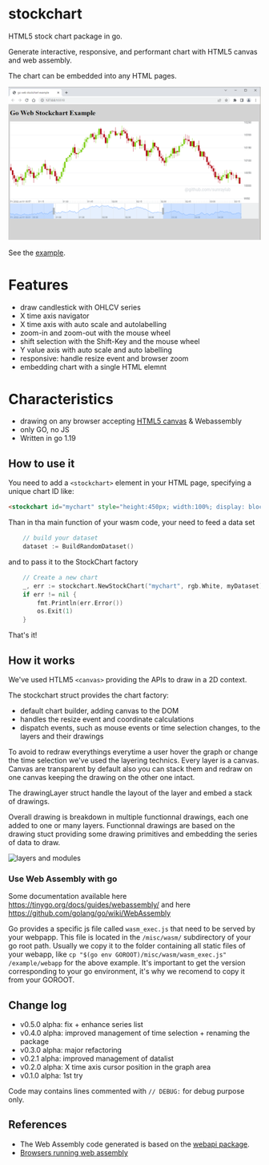 # stockchart

HTML5 stock chart package in go.

Generate interactive, responsive, and performant chart with HTML5 canvas and web assembly.

The chart can be embedded into any HTML pages. 

![snapshot](snapshot.png)

See the [example](https://github.com/sunraylab/stockchart/tree/master/examples).

# Features
- draw candlestick with OHLCV series
- X time axis navigator
- X time axis with auto scale and autolabelling
- zoom-in and zoom-out with the mouse wheel
- shift selection with the Shift-Key and the mouse wheel
- Y value axis with auto scale and auto labelling
- responsive: handle resize event and browser zoom
- embedding chart with a single HTML elemnt

# Characteristics

- drawing on any browser accepting [HTML5 canvas](https://developer.mozilla.org/en-US/docs/Web/HTML/Element/canvas) & Webassembly
- only GO, no JS
- Written in go 1.19

## How to use it

You need to add a `<stockchart>` element in your HTML page, specifying a unique chart ID like:

```html
<stockchart id="mychart" style="height:450px; width:100%; display: block;"></stockchart>
```

Than in tha main function of your wasm code, your need to feed a data set

```go
	// build your dataset 
	dataset := BuildRandomDataset()
```

and to pass it to the StockChart factory

```go
	// Create a new chart
	_, err := stockchart.NewStockChart("mychart", rgb.White, myDataset)
	if err != nil {
		fmt.Println(err.Error())
		os.Exit(1)
	}
```

That's it!

## How it works

We've used HTLM5 ``<canvas>`` providing the APIs to draw in a 2D context. 

The stockchart struct provides the chart factory: 
- default chart builder, adding canvas to the DOM
- handles the resize event and coordinate calculations
- dispatch events, such as mouse events or time selection changes, to the layers and their drawings

To avoid to redraw everythings everytime a user hover the graph or change the time selection we've used the layering technics.
Every layer is a canvas. Canvas are transparent by default also you can stack them and redraw on one canvas keeping the drawing on the other one intact.

The drawingLayer struct handle the layout of the layer and embed a stack of drawings.

Overall drawing is breakdown in multiple functionnal drawings, each one added to one or many layers. 
Functionnal drawings are based on the drawing stuct providing some drawing primitives and embedding the series of data to draw.

![layers and modules](layersndrawings.png)

### Use Web Assembly with go

Some documentation available here https://tinygo.org/docs/guides/webassembly/ and here https://github.com/golang/go/wiki/WebAssembly

Go provides a specific js file called `wasm_exec.js` that need to be served by your webpapp. This file is located in the ``/misc/wasm/`` subdirectory of your go root path. Usually we copy it to the folder containing all static files of your webapp, like `cp "$(go env GOROOT)/misc/wasm/wasm_exec.js" /example/webapp` for the above example. It's important to get the version corresponding to your go environment, it's why we recomend to copy it from your GOROOT.

## Change log

- v0.5.0 alpha: fix + enhance series list
- v0.4.0 alpha: improved management of time selection + renaming the package
- v0.3.0 alpha: major refactoring
- v0.2.1 alpha: improved management of datalist
- v0.2.0 alpha: X time axis cursor position in the graph area
- v0.1.0 alpha: 1st try

Code may contains lines commented with `// DEBUG:` for debug purpose only.

## References

- The Web Assembly code generated is based on the [webapi package](https://github.com/gowebapi/webapi).
- [Browsers running web assembly](https://developer.mozilla.org/en-US/docs/WebAssembly#browser_compatibility)
